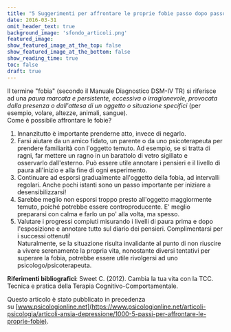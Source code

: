 ```yaml
---
title: "5 Suggerimenti per affrontare le proprie fobie passo dopo passo"
date: 2016-03-31
omit_header_text: true
background_image: 'sfondo_articoli.png'
featured_image: 
show_featured_image_at_the_top: false
show_featured_image_at_the_bottom: false
show_reading_time: true
toc: false
draft: true
---
```


Il termine "fobia" (secondo il Manuale Diagnostico DSM-IV TR) si riferisce ad una *paura marcata e persistente, eccessiva o irragionevole, provocata dalla presenza o dall'attesa di un oggetto o situazione specifici* (per esempio, volare, altezze, animali, sangue).\
Come è possibile affrontare le fobie?

1. Innanzitutto è importante prenderne atto, invece di negarlo.
2. Farsi aiutare da un amico fidato, un parente o da uno psicoterapeuta per prendere familiarità con l'oggetto temuto. Ad esempio, se si tratta di ragni, far mettere un ragno in un barattolo di vetro sigillato e osservarlo dall'esterno. Può essere utile annotare i pensieri e il livello di paura all'inizio e alla fine di ogni esperimento.
3. Continuare ad esporsi gradualmente all'oggetto della fobia, ad intervalli regolari. Anche pochi istanti sono un passo importante per iniziare a desensibilizzarsi!
4. Sarebbe meglio non esporsi troppo presto all'oggetto maggiormente temuto, poiché potrebbe essere controproducente. E' meglio prepararsi con calma e farlo un po' alla volta, ma spesso.
5. Valutare i progressi compiuti misurando i livelli di paura prima e dopo l'esposizione e annotare tutto sul diario dei pensieri. Complimentarsi per i successi ottenuti!\
​Naturalmente, se la situazione risulta invalidante al punto di non riuscire a vivere serenamente la propria vita, nonostante diversi tentativi per superare la fobia, potrebbe essere utile rivolgersi ad uno psicologo/psicoterapeuta.

**Riferimenti bibliografici**: Sweet C. (2012). Cambia la tua vita con la TCC. Tecnica e pratica della Terapia Cognitivo-Comportamentale.

Questo articolo è stato pubblicato in precedenza su [www.psicologionline.net](https://www.psicologionline.net/articoli-psicologia/articoli-ansia-depressione/1000-5-passi-per-affrontare-le-proprie-fobie).
